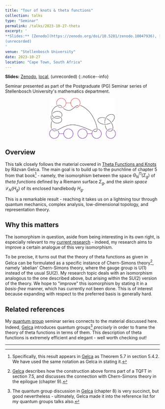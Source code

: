 ```yaml
---
title: "Tour of knots & theta functions"
collection: talks
type: "Seminar"
permalink: /talks/2023-10-27-theta
excerpt: '
**Slides:** [Zenodo](https://zenodo.org/doi/10.5281/zenodo.10047936), [local](/files/theta.pdf),
(unrecorded)
'
venue: "Stellenbosch University"
date: 2023-10-27
location: "Cape Town, South Africa"
---
```


> <span style='font-size: 13pt; font-style: normal'>
**Slides:** [Zenodo](https://zenodo.org/doi/10.5281/zenodo.10047936), [local](/files/theta.pdf),
(unrecorded)
</span>
{:.notice--info}

Seminar presented as part of the Postgraduate (PG) Seminar series of Stellenbosch
University's mathematics department.

<center>
<img src="/images/file_previews/theta.png" width="43%">
</center>

## Overview

This talk closely follows the material covered in [Theta Functions and
Knots](https://doi.org/10.1142/8872) by Răzvan Gelca. The main goal is to build up to the
punchline of chapter 5 from that book[^thm] - namely, the isomorphism between the space
$\Theta^\Pi_N(\Sigma_g)$ of *theta functions* defined by a Riemann surface $\Sigma_g$,
and the *skein space* $\mathcal{L}_N(H_g)$ of its enclosed handlebody $H_g$.

This is a remarkable result - reaching it takes us on a lightning tour through quantum
mechanics, complex analysis, low-dimensional topology, and representation theory.

## Why this matters

The isomorphism in question, aside from being interesting in its own right, is especially
relevant to my [current research](/#research) - indeed, my research aims to improve a
certain analogue of this very isomorphism.

To be precise, it turns out that the theory of theta functions as given in Gelca can be
formulated as a specific instance of Chern-Simons theory[^u1], namely 'abelian'
Chern-Simons theory, where the gauge group is $\mathrm{U}(1)$ instead of the usual
$\mathrm{SU}(2)$. My research topic deals with an isomorphism analogous to the one
described above, but arising within the $\mathrm{SU}(2)$ version of the theory. We hope
to "improve" this isomorphism by stating it in a *basis-free* manner, which has currently
not been done. This is of interest because expanding with respect to the preferred basis
is generally hard.

## Related references

My [quantum group](/talks/2023-10-12-quantgrps) seminar series connects to the material
discussed here. Indeed, [Gelca](https://doi.org/10.1142/8872) introduces quantum
groups[^gelca] *precisely* in order to frame the theory of theta functions
in terms of them. This description of theta functions is extremely efficient and elegant -
well worth checking out!

---

[^thm]: Specifically, this result appears in [Gelca](https://doi.org/10.1142/8872) as
	Theorem 5.7 in section 5.4.2. We have used the same notation as Gelca in stating it.

[^u1]: [Gelca](https://doi.org/10.1142/8872) describes how the construction above forms
	part of a TQFT in section 7.5, and discusses the connection with Chern-Simons theory
	in the epilogue (chapter 9).

[^gelca]: The quantum group discussion in [Gelca](https://doi.org/10.1142/8872) (chapter 8)
	is very succinct, but good nevertheless - ultimately, Gelca made it into the reference
	list for my quantum groups talks also.
